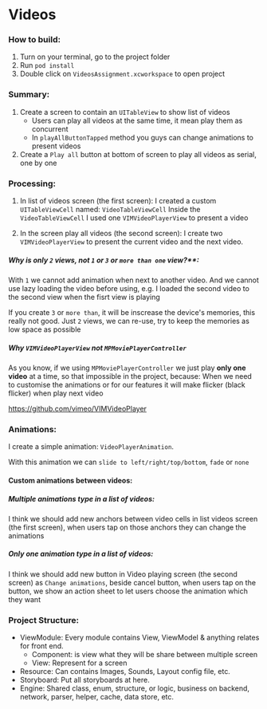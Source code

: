 # Videos

### How to build:
1. Turn on your terminal, go to the project folder
2. Run `pod install`
3. Double click on `VideosAssignment.xcworkspace` to open project

### Summary:
1. Create a screen to contain an `UITableView` to show list of videos 
	- Users can play all videos at the same time, it mean play them as concurrent
	- In `playAllButtonTapped` method you guys can change animations to present videos
2. Create a `Play all` button at bottom of screen to play all videos as serial, one by one

### Processing:
1. In list of videos screen (the first screen): I created a custom `UITableViewCell` named: `VideoTableViewCell`
Inside the `VideoTableViewCell` I used one `VIMVideoPlayerView` to present a video

2. In the screen play all videos (the second screen): I create two `VIMVideoPlayerView` to present the current video and the next video.

##### Why is only `2` views, not `1` or `3` or `more than one` view?**: 

With `1` we cannot add animation when next to another video. And we cannot use lazy loading the video before using, e.g. I loaded the second video to the second view when the fisrt view is playing

If you create `3` or `more than`, it will be inscrease the device's memories, this really not good. Just `2` views, we can re-use, try to keep the memories as low space as possible

##### Why `VIMVideoPlayerView` not `MPMoviePlayerController`

As you know, if we using `MPMoviePlayerController` we just play **only one video** at a time, so that impossible in the project, because: When we need to customise the animations or for our features it will make flicker (black flicker) when play next video

https://github.com/vimeo/VIMVideoPlayer

### Animations:
I create a simple animation: `VideoPlayerAnimation`.

With this animation we can `slide to left/right/top/bottom`, `fade` or `none`

#### Custom animations between videos:
##### Multiple animations type in a list of videos:
I think we should add new anchors between video cells in list videos screen (the first screen), when users tap on those anchors they can change the animations

##### Only one animation type in a list of videos:
I think we should add new button in Video playing screen (the second screen) as `Change animations`, beside cancel button, when users tap on the button, we show an action sheet to let users choose the animation which they want 

### Project Structure:
- ViewModule: Every module contains View, ViewModel & anything relates for front end.
  - Component: is view what they will be share between multiple screen
  - View: Represent for a screen
- Resource: Can contains Images, Sounds, Layout config file, etc.
- Storyboard: Put all storyboards at here.
- Engine: Shared class, enum, structure, or logic, business on backend, network, parser, helper, cache, data store, etc.
